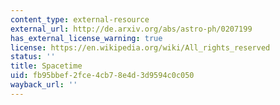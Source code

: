 ```yaml
---
content_type: external-resource
external_url: http://de.arxiv.org/abs/astro-ph/0207199
has_external_license_warning: true
license: https://en.wikipedia.org/wiki/All_rights_reserved
status: ''
title: Spacetime
uid: fb95bbef-2fce-4cb7-8e4d-3d9594c0c050
wayback_url: ''
---
```

